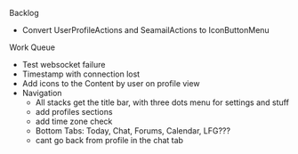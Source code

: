Backlog
* Convert UserProfileActions and SeamailActions to IconButtonMenu

Work Queue
* Test websocket failure
* Timestamp with connection lost
* Add icons to the Content by user on profile view
* Navigation
  * All stacks get the title bar, with three dots menu for settings and stuff
  * add profiles sections
  * add time zone check
  * Bottom Tabs: Today, Chat, Forums, Calendar, LFG???
  * cant go back from profile in the chat tab
